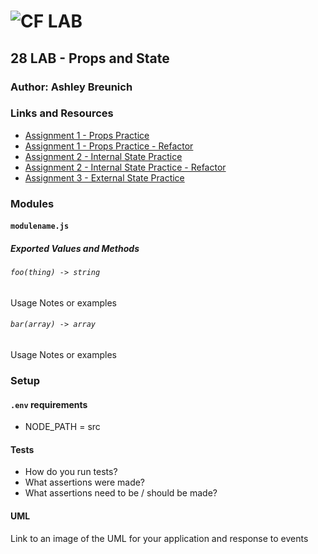 ![CF](http://i.imgur.com/7v5ASc8.png) LAB
=================================================

## 28 LAB - Props and State

### Author: Ashley Breunich

### Links and Resources
* [Assignment 1 - Props Practice](https://codesandbox.io/s/0p7mp686qw)
* [Assignment 1 - Props Practice - Refactor](https://codesandbox.io/s/rl8y4lj90o)
* [Assignment 2 - Internal State Practice](https://codesandbox.io/s/r57rn6wvk4)
* [Assignment 2 - Internal State Practice - Refactor](https://codesandbox.io/s/2v6qqzo1zn)
* [Assignment 3 - External State Practice](https://codesandbox.io/s/l2ww20z1v7)


### Modules
#### `modulename.js`
##### Exported Values and Methods

###### `foo(thing) -> string`
Usage Notes or examples

###### `bar(array) -> array`
Usage Notes or examples

### Setup
#### `.env` requirements
* NODE_PATH = src

#### Tests
* How do you run tests?
* What assertions were made?
* What assertions need to be / should be made?

#### UML
Link to an image of the UML for your application and response to events
